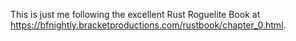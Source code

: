 This is just me following the excellent Rust Roguelite Book at https://bfnightly.bracketproductions.com/rustbook/chapter_0.html.
